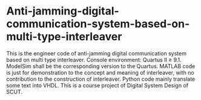 # Anti-jamming-digital-communication-system-based-on-multi-type-interleaver
This is the engineer code of anti-jamming digital communication system based on multi type interleaver.
Console environment: Quartus II ≥ 9.1. ModelSim shall be the corresponding version to the Quartus.
MATLAB code is just for demonstration to the concept and meaning of interleaver, with no contribution to the construction of interleaver. Python code mainly translate some text into VHDL.
This is a course project of Digital System Design of SCUT.
